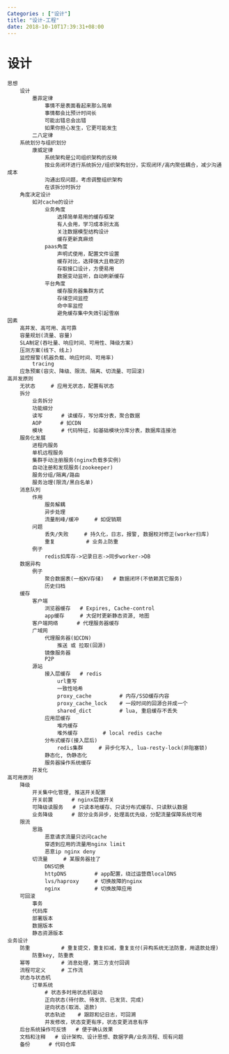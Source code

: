 ```yaml
---
Categories : ["设计"]
title: "设计-工程"
date: 2018-10-10T17:39:31+08:00
---
```

# 设计
    思想
        设计
            墨菲定律
                事情不是表面看起来那么简单
                事情都会比预计时间长
                可能出错总会出错
                如果你担心发生，它更可能发生
            二八定律
        系统划分与组织划分
            康威定律
                系统架构是公司组织架构的反映
                按业务闭环进行系统拆分/组织架构划分，实现闭环/高内聚低耦合，减少沟通成本
                沟通出现问题，考虑调整组织架构
                在该拆分时拆分
        角度决定设计
            如对cache的设计
                业务角度
                    选择简单易用的缓存框架
                    有人会用，学习成本别太高
                    关注数据模型结构设计
                    缓存更新真麻烦
                paas角度
                    声明式使用，配置文件设置
                    缓存对比，选择强大且稳定的
                    存取接口设计，方便易用
                    数据变动监听，自动刷新缓存
                平台角度
                    缓存服务器集群方式
                    存储空间监控
                    命中率监控
                    避免缓存集中失效引起雪崩
    因素
        高并发、高可用、高可靠
        容量规划(流量、容量)
        SLA制定(吞吐量、响应时间、可用性、降级方案)
        压测方案(线下、线上)
        监控报警(机器负载、响应时间、可用率)
            tracing
        应急预案(容灾、降级、限流、隔离、切流量、可回滚)
    高并发原则
        无状态     # 应用无状态，配置有状态
        拆分
            业务拆分
            功能细分
            读写      # 读缓存，写分库分表，聚合数据
            AOP      # 如CDN
            模块      # 代码特征，如基础模块分库分表，数据库连接池
        服务化发展
            进程内服务
            单机远程服务
            集群手动注册服务(nginx负载多实例)
            自动注册和发现服务(zookeeper)
            服务分组/隔离/路由
            服务治理(限流/黑白名单)
        消息队列
            作用
                服务解耦
                异步处理
                流量削峰/缓冲     # 如促销期
            问题
                丢失/失败     # 持久化，日志，报警, 数据校对修正(worker扫库)
                重复          # 业务上防重
            例子
                redis扣库存->记录日志->同步worker->DB
        数据异构
            例子
                聚合数据表(一般KV存储)   # 数据闭环(不依赖其它服务)
                历史归档
        缓存
            客户端
                浏览器缓存   # Expires, Cache-control
                app缓存     # 大促时更新静态资源, 地图
            客户端网络      # 代理服务器缓存
            广域网
                代理服务器(如CDN)
                    推送 或 拉取(回源)
                镜像服务器
                P2P
            源站
                接入层缓存   # redis
                    url重写
                    一致性哈希
                    proxy_cache         # 内存/SSD缓存内容
                    proxy_cache_lock    # 一段时间的回源合并成一个
                    shared_dict         # lua, 重启缓存不丢失
                应用层缓存
                    堆内缓存
                    堆外缓存        # local redis cache
                分布式缓存(接入层后)
                    redis集群     # 异步化写入, lua-resty-lock(非阻塞锁)
                静态化, 伪静态化
                服务器操作系统缓存
            并发化
    高可用原则
        降级
            开关集中化管理, 推送开关配置
            开关前置      # nginx层做开关
            可降级读服务   # 只读本地缓存、只读分布式缓存、只读默认数据
            业务降级      # 部分业务异步，处理高优先级，分配流量保障系统可用
        限流
            思路
                恶意请求流量只访问cache
                穿透到应用的流量用nginx limit
                恶意ip nginx deny
            切流量     # 某服务器挂了
                DNS切换
                httpDNS         # app配置，绕过运营商localDNS
                lvs/haproxy     # 切换故障的nginx
                nginx           # 切换故障应用
        可回滚
            事务
            代码库
            部署版本
            数据版本
            静态资源版本
    业务设计
        防重          # 重复提交，重复扣减，重复支付(异构系统无法防重，用退款处理)
            防重key, 防重表
        幂等          # 消息处理，第三方支付回调
        流程可定义     # 工作流
        状态与状态机
            订单系统
                # 状态多时用状态机驱动
                正向状态(待付款、待发货、已发货、完成)
                逆向状态(取消、退款)
                状态轨迹    # 跟踪和记日志，可回溯
                并发修改，状态变更有序，状态变更消息有序
        后台系统操作可反馈   # 便于确认效果
        文档和注释   # 设计架构、设计思想、数据字典/业务流程、现有问题
        备份      # 代码仓库


